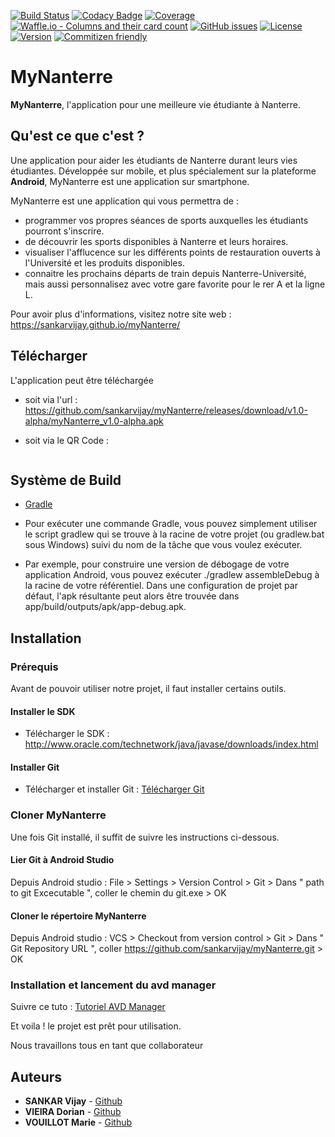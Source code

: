 [![Build Status](https://travis-ci.com/sankarvijay/myNanterre.svg?branch=master)](https://travis-ci.org/sankarvijay/myNanterre)
[![Codacy Badge](https://api.codacy.com/project/badge/Grade/86d12dbdeda94a9193f592d34d71574f)](https://app.codacy.com/app/sankarvijay/myNanterre?utm_source=github.com&utm_medium=referral&utm_content=sankarvijay/myNanterre&utm_campaign=Badge_Grade_Dashboard)
[![Coverage](https://sonarcloud.io/api/project_badges/measure?project=sankarvijay_myNanterre&metric=coverage)](https://sonarcloud.io/dashboard?id=sankarvijay_myNanterre)
[![Waffle.io - Columns and their card count](https://badge.waffle.io/sankarvijay/myNanterre.svg?columns=all)](https://waffle.io/sankarvijay/myNanterre)
[![GitHub issues](https://img.shields.io/github/issues/sankarvijay/myNanterre.svg)](https://github.com/sankarvijay/myNanterre/issues)
[![License](https://img.shields.io/github/license/sankarvijay/myNanterre.svg?style=flat-square)](LICENSE)
[![Version](https://img.shields.io/github/release/sankarvijay/MyNanterre.svg?label=version&style=flat-square)](build.gradle)
[![Commitizen friendly](https://img.shields.io/badge/commitizen-friendly-brightgreen.svg)](http://commitizen.github.io/cz-cli/)

# MyNanterre

**MyNanterre**, l'application pour une meilleure vie étudiante à Nanterre. 

## Qu'est ce que c'est ?

Une application pour aider les étudiants de Nanterre durant leurs vies étudiantes. Développée sur mobile, et plus spécialement sur la plateforme **Android**, MyNanterre est une application sur smartphone.

MyNanterre est une application qui vous permettra de :

- programmer vos propres séances de sports auxquelles les étudiants pourront s'inscrire.
- de découvrir les sports disponibles à Nanterre et leurs horaires.
- visualiser l'afflucence sur les différents points de restauration ouverts à l'Université et les produits disponibles.
- connaitre les prochains départs de train depuis Nanterre-Université, mais aussi personnalisez avec votre gare favorite pour le rer A et la ligne L.

Pour avoir plus d'informations, visitez notre site web : https://sankarvijay.github.io/myNanterre/

## Télécharger 

L'application peut être téléchargée 

- soit via l'url : https://github.com/sankarvijay/myNanterre/releases/download/v1.0-alpha/myNanterre_v1.0-alpha.apk

- soit via le QR Code : 

<a rel='nofollow' href='http://www.qrcode-generator.de
        ' border='0' style='cursor:default'></a><img src='https://chart.googleapis.com/chart?cht=qr&chl=https%3A%2F%2Fgithub.com%2Fsankarvijay%2FmyNanterre%2Freleases%2Fdownload%2Fv1.0-alpha%2FmyNanterre_v1.0-alpha.apk&chs=180x180&choe=UTF-8&chld=L|2' alt=''>
        
## Système de Build
* [Gradle](https://gradle.org/)

- Pour exécuter une commande Gradle, vous pouvez simplement utiliser le script gradlew qui se trouve à la racine de votre projet (ou gradlew.bat sous Windows) suivi du nom de la tâche que vous voulez exécuter. 

- Par exemple, pour construire une version de débogage de votre application Android, vous pouvez exécuter ./gradlew assembleDebug à la racine de votre référentiel. Dans une configuration de projet par défaut, l'apk résultante peut alors être trouvée dans app/build/outputs/apk/app-debug.apk.

## Installation

### Prérequis

Avant de pouvoir utiliser notre projet, il faut installer certains outils.

#### Installer le SDK

- Télécharger le SDK : http://www.oracle.com/technetwork/java/javase/downloads/index.html

  
#### Installer Git

- Télécharger et installer Git : [Télécharger Git](https://gitforwindows.org/)

### Cloner MyNanterre

Une fois Git installé, il suffit de suivre les instructions ci-dessous.

#### Lier Git à Android Studio 

Depuis Android studio : 
  File > Settings > Version Control > Git > Dans " path to git Excecutable ", coller le chemin du git.exe > OK
  
#### Cloner le répertoire MyNanterre

Depuis Android studio : 
  VCS > Checkout from version control > Git > Dans " Git Repository URL ", coller https://github.com/sankarvijay/myNanterre.git > OK
  
### Installation et lancement du avd manager 

Suivre ce tuto : [Tutoriel AVD Manager](http://vogella.developpez.com/tutoriels/android/installation-outils-developpement/#L5)

Et voila ! le projet est prêt pour utilisation.

Nous travaillons tous en tant que collaborateur


## Auteurs
* **SANKAR Vijay** - [Github](https://github.com/sankarvijay)
* **VIEIRA Dorian** - [Github](https://github.com/dorianvieira)
* **VOUILLOT Marie** - [Github](https://github.com/marievouillot12)
